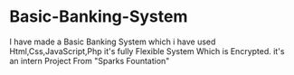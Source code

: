# Basic-Banking-System
I have made a Basic Banking System which i have used Html,Css,JavaScript,Php  it's fully Flexible System Which is Encrypted. it's an intern Project From "Sparks Fountation"
